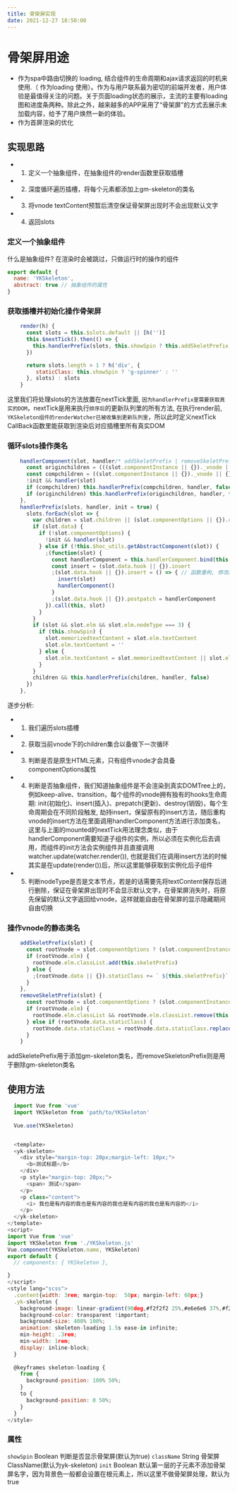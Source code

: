 ```yaml
---
title: 骨架屏实现
date: 2021-12-27 18:50:00
---
```

# 骨架屏用途
- 作为spa中路由切换的 loading, 结合组件的生命周期和ajax请求返回的时机来使用.（ 作为loading 使用）。作为与用户联系最为密切的前端开发者，用户体验是最值得关注的问题。关于页面loading状态的展示，主流的主要有loading图和进度条两种。除此之外，越来越多的APP采用了“骨架屏”的方式去展示未加载内容，给予了用户焕然一新的体验。
- 作为首屏渲染的优化

## 实现思路
- 1. 定义一个抽象组件，在抽象组件的render函数里获取插槽
- 2. 深度循环遍历插槽，将每个元素都添加上gm-skeleton的类名
- 3. 将vnode textContent预暂后清空保证骨架屏出现时不会出现默认文字
- 4. 返回slots

### 定义一个抽象组件
什么是抽象组件? 在渲染时会被跳过，只做运行时的操作的组件
```js
export default {
  name: 'YKSkeleton',
  abstract: true // 抽象组件的属性
}
```

### 获取插槽并初始化操作骨架屏
```js
    render(h) {
      const slots = this.$slots.default || [h('')]
      this.$nextTick().then(() => {
        this.handlerPrefix(slots, this.showSpin ? this.addSkeletPrefix : this.removeSkeletPrefix)
      })

      return slots.length > 1 ? h('div', {
         staticClass: this.showSpin ? 'g-spinner' : ''
      }, slots) : slots
    }
```
这里我们将处理slots的方法放置在nextTick里面, `因为handlerPrefix里需要获取真实的DOM`，nextTick是用来执行`排序后`的更新队列里的所有方法, 在执行render前, `YKSkeleton组件的renderWatcher已被收集到更新队列里`，所以此时定义nextTick CallBack函数里能获取到渲染后对应插槽里所有真实DOM


### 循环slots操作类名
```js
    handlerComponent(slot, handler/* addSkeletPrefix | removeSkeletPrefix */, init) {
      const originchildren = (((slot.componentInstance || {})._vnode || {}).componentOptions || {}).children
      const compchildren = ((slot.componentInstance || {})._vnode || {}).children
      !init && handler(slot)
      if (compchildren) this.handlerPrefix(compchildren, handler, false)
      if (originchildren) this.handlerPrefix(originchildren, handler, false)
    },
    handlerPrefix(slots, handler, init = true) {
      slots.forEach(slot => {
        var children = slot.children || (slot.componentOptions || {}).children || ((slot.componentInstance || {})._vnode || {}).children
        if (slot.data) {
          if (!slot.componentOptions) {
            !init && handler(slot)
          } else if (!this.$hoc_utils.getAbstractComponent(slot)) {
            ;(function(slot) {
              const handlerComponent = this.handlerComponent.bind(this, slot, handler, init)
              const insert = (slot.data.hook || {}).insert
              ;(slot.data.hook || {}).insert = () => { // 函数重构, 修改原有的组件hook, 并且保证insert只执行一次
                insert(slot)
                handlerComponent()
              }
              ;(slot.data.hook || {}).postpatch = handlerComponent
            }).call(this, slot)
          }
        }
        if (slot && slot.elm && slot.elm.nodeType === 3) {
          if (this.showSpin) {
            slot.memorizedtextContent = slot.elm.textContent
            slot.elm.textContent = ''
          } else {
            slot.elm.textContent = slot.memorizedtextContent || slot.elm.textContent || slot.text
          }
        }
        children && this.handlerPrefix(children, handler, false)
      })
    },

```
逐步分析:

- 1. 我们遍历slots插槽
- 2. 获取当前vnode下的children集合以备做下一次循环
- 3. 判断是否是原生HTML元素，只有组件vnode才会具备componentOptions属性
- 4. 判断是否抽象组件，我们知道抽象组件是不会渲染到真实DOMTree上的，例如keep-alive、transition，每个组件的vnode拥有独有的hooks生命周期: init(初始化)、insert(插入)、prepatch(更新)、destroy(销毁)，每个生命周期会在不同阶段触发, 劫持insert，保留原有的insert方法，随后重构vnode的insert方法在里面调用handlerComponent方法进行添加类名，这里与上面的mounted的nextTick用法理念类似，由于handlerComponent需要知道子组件的实例，所以必须在实例化后去调用，而组件的init方法会实例组件并且直接调用watcher.update(watcher.render()), 也就是我们在调用insert方法的时候其实是在update(render())后，所以这里能够获取到实例化后子组件
- 5. 判断nodeType是否是文本节点，若是的话需要先将textContent保存后进行删除，保证在骨架屏出现时不会显示默认文字，在骨架屏消失时，将原先保留的默认文字返回给vnode，这样就能自由在骨架屏的显示隐藏期间自由切换

### 操作vnode的静态类名
```js
    addSkeletPrefix(slot) {
      const rootVnode = slot.componentOptions ? (slot.componentInstance || {})._vnode || {} : slot;
      if (rootVnode.elm) {
        rootVnode.elm.classList.add(this.skeletPrefix)
      } else {
        ;(rootVnode.data || {}).staticClass += ` ${this.skeletPrefix}`
      }
    },
    removeSkeletPrefix(slot) {
      const rootVnode = slot.componentOptions ? (slot.componentInstance || {})._vnode || {} : slot;
      if (rootVnode.elm) {
        rootVnode.elm.classList && rootVnode.elm.classList.remove(this.skeletPrefix)
      } else if (rootVnode.data.staticClass) {
        rootVnode.data.staticClass = rootVnode.data.staticClass.replace(` ${this.skeletPrefix}`, '')
      }
    }

```

addSkeletePrefix用于添加gm-skeleton类名，而removeSkeletonPrefix则是用于删除gm-skeleton类名

## 使用方法

```js
  import Vue from 'vue'
  import YKSkeleton from 'path/to/YKSkeleton'
  
  Vue.use(YKSkeleton)


  <template>
  <yk-skeleton>
    <div style="margin-top: 20px;margin-left: 10px;">
      <b>测试标题</b>
    </div>
    <p style="margin-top: 20px;">
      <span> 测试</span>
    </p>
    <p class="content">
      <i> 我也是有内容的我也是有内容的我也是有内容的我也是有内容的</i>
    </p>
  </yk-skeleton>
</template>
<script>
import Vue from 'vue'
import YKSkeleton from './YKSkeleton.js'
Vue.component(YKSkeleton.name, YKSkeleton)
export default {
  // components: { YKSkeleton },

}
</script>
<style lang="scss">
  .content{width: 3rem; margin-top:  50px; margin-left: 60px;}
  .yk-skeleton {
    background-image: linear-gradient(90deg,#f2f2f2 25%,#e6e6e6 37%,#f2f2f2 63%) !important;
    background-color: transparent !important;
    background-size: 400% 100%;
    animation: skeleton-loading 1.5s ease-in infinite;
    min-height: .3rem;
    min-width: 1rem;
    display: inline-block;
  }
  
  @keyframes skeleton-loading {
    from {
      background-position: 100% 50%;
    }
    to {
      background-position: 0 50%;
    }
  }
</style>

```

### 属性

`showSpin`	Boolean	判断是否显示骨架屏(默认为true)
`className`	String	骨架屏ClassName(默认为yk-skeleton)
`init`	Boolean	默认第一层的子元素不添加骨架屏名字，因为背景色一般都会设置在根元素上，所以这里不做骨架屏处理，默认为true